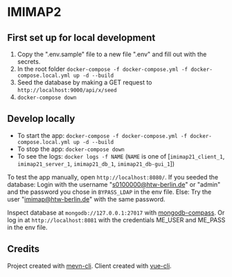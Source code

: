 # IMIMAP2

## First set up for local development
1. Copy the ".env.sample" file to a new file ".env" and fill out with the secrets.
2. In the root folder `docker-compose -f docker-compose.yml -f docker-compose.local.yml up -d --build`
3. Seed the database by making a GET request to `http://localhost:9000/api/x/seed`
4. `docker-compose down`

## Develop locally
* To start the app: `docker-compose -f docker-compose.yml -f docker-compose.local.yml up -d --build`
* To stop the app: `docker-compose down`
* To see the logs: `docker logs -f NAME` (`NAME` is one of \[`imimap21_client_1`, `imimap21_server_1`, `imimap21_db_1`, `imimap21_db-gui_1`\])

To test the app manually, open `http://localhost:8080/`.
If you seeded the database: Login with the username "s0100000@htw-berlin.de" or "admin" and the password you chose in `BYPASS_LDAP` in the env file.
Else: Try the user "imimap@htw-berlin.de" with the same password.

Inspect database at `mongodb://127.0.0.1:27017` with [mongodb-compass](https://docs.mongodb.com/compass/master/connect/).
Or log in at `http://localhost:8081` with the credentials ME_USER and ME_PASS in the env file.

## Credits
Project created with [mevn-cli](https://www.npmjs.com/package/mevn-cli).
Client created with [vue-cli](https://www.npmjs.com/package/@vue/cli).
